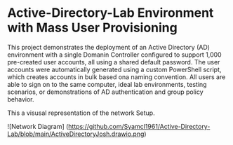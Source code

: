 # Active-Directory-Lab Environment with Mass User Provisioning




This project demonstrates the deployment of an Active Directory (AD) environment with a single Domanin Controller configured to support 1,000 pre-created user accounts, all using a shared default password. The user accounts were automatically generated using a custom PowerShell script, which creates accounts in bulk based ona naming convention. All users are able to sign on to the same computer, ideal lab environments, testing scenarios, or demonstrations of AD authentication and group policy behavior.



This a visusal representation of the network Setup.


![Network Diagram] (https://github.com/Syamcl1961/Active-Directory-Lab/blob/main/ActiveDirectoryJosh.drawio.png) 
